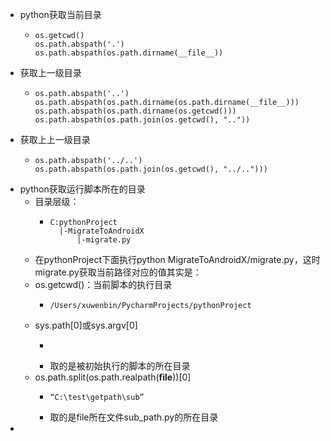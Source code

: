 - python获取当前目录
	- ```
	  os.getcwd()
	  os.path.abspath('.')
	  os.path.abspath(os.path.dirname(__file__))
	  ```
- 获取上一级目录
	- ```
	  os.path.abspath('..')
	  os.path.abspath(os.path.dirname(os.path.dirname(__file__)))
	  os.path.abspath(os.path.dirname(os.getcwd()))
	  os.path.abspath(os.path.join(os.getcwd(), ".."))
	  ```
- 获取上上一级目录
	- ```
	  os.path.abspath('../..')
	  os.path.abspath(os.path.join(os.getcwd(), "../..")))
	  ```
- python获取运行脚本所在的目录
	- 目录层级：
		- ```
		  C:pythonProject
		  	|-MigrateToAndroidX
		      	|-migrate.py
		  
		  ```
	- 在pythonProject下面执行python  MigrateToAndroidX/migrate.py，这时migrate.py获取当前路径对应的值其实是：
	- os.getcwd()：当前脚本的执行目录
		- ```
		  /Users/xuwenbin/PycharmProjects/pythonProject
		  
		  ```
	- sys.path[0]或sys.argv[0]
		- ```
		  
		  ```
		- 取的是被初始执行的脚本的所在目录
	- os.path.split(os.path.realpath(__file__))[0]
		- ```
		  “C:\test\getpath\sub”
		  ```
		- 取的是file所在文件sub_path.py的所在目录
-